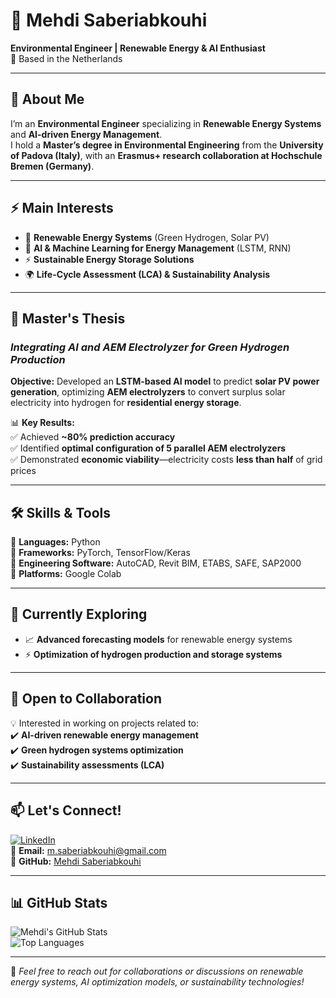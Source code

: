 # 🚀 Mehdi Saberiabkouhi  

**Environmental Engineer | Renewable Energy & AI Enthusiast**  
📍 Based in the Netherlands  

---

## 👋 About Me  
I’m an **Environmental Engineer** specializing in **Renewable Energy Systems** and **AI-driven Energy Management**.  
I hold a **Master’s degree in Environmental Engineering** from the **University of Padova (Italy)**, with an **Erasmus+ research collaboration at Hochschule Bremen (Germany)**.  

---

## ⚡ Main Interests  
- 🔋 **Renewable Energy Systems** (Green Hydrogen, Solar PV)  
- 🤖 **AI & Machine Learning for Energy Management** (LSTM, RNN)  
- ⚡ **Sustainable Energy Storage Solutions**  
- 🌍 **Life-Cycle Assessment (LCA) & Sustainability Analysis**  

---

## 🔬 Master's Thesis  
### *Integrating AI and AEM Electrolyzer for Green Hydrogen Production*  
**Objective:** Developed an **LSTM-based AI model** to predict **solar PV power generation**, optimizing **AEM electrolyzers** to convert surplus solar electricity into hydrogen for **residential energy storage**.  

📊 **Key Results:**  
✅ Achieved **~80% prediction accuracy**  
✅ Identified **optimal configuration of 5 parallel AEM electrolyzers**  
✅ Demonstrated **economic viability**—electricity costs **less than half** of grid prices  

---

## 🛠️ Skills & Tools  
🔹 **Languages:** Python  
🔹 **Frameworks:** PyTorch, TensorFlow/Keras  
🔹 **Engineering Software:** AutoCAD, Revit BIM, ETABS, SAFE, SAP2000  
🔹 **Platforms:** Google Colab  

---

## 🌱 Currently Exploring  
- 📈 **Advanced forecasting models** for renewable energy systems  
- ⚡ **Optimization of hydrogen production and storage systems**  

---

## 🤝 Open to Collaboration  
💡 Interested in working on projects related to:  
✔️ **AI-driven renewable energy management**  
✔️ **Green hydrogen systems optimization**  
✔️ **Sustainability assessments (LCA)**  

---

## 📫 Let's Connect!  
[![LinkedIn](https://img.shields.io/badge/LinkedIn-Profile-blue?style=flat&logo=linkedin)](https://www.linkedin.com/in/mehdi-saberiabkouhi)  
📧 **Email:** [m.saberiabkouhi@gmail.com](mailto:m.saberiabkouhi@gmail.com)  
🔗 **GitHub:** [Mehdi Saberiabkouhi](#)  

---

## 📊 GitHub Stats  
![Mehdi's GitHub Stats](https://github-readme-stats.vercel.app/api?username=your-github-username&show_icons=true&theme=tokyonight)  
![Top Languages](https://github-readme-stats.vercel.app/api/top-langs/?username=your-github-username&layout=compact&theme=tokyonight)  

---

🚀 *Feel free to reach out for collaborations or discussions on renewable energy systems, AI optimization models, or sustainability technologies!*  
